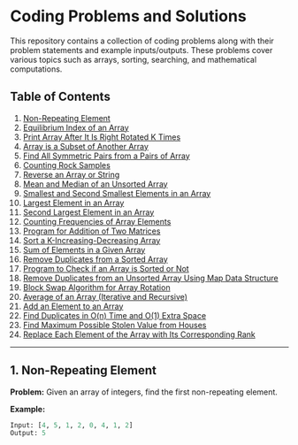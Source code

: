 # Coding Problems and Solutions

This repository contains a collection of coding problems along with their problem statements and example inputs/outputs. These problems cover various topics such as arrays, sorting, searching, and mathematical computations.

## Table of Contents
1. [Non-Repeating Element](#1-non-repeating-element)
2. [Equilibrium Index of an Array](#2-equilibrium-index-of-an-array)
3. [Print Array After It Is Right Rotated K Times](#3-print-array-after-it-is-right-rotated-k-times)
4. [Array is a Subset of Another Array](#4-array-is-a-subset-of-another-array)
5. [Find All Symmetric Pairs from a Pairs of Array](#5-find-all-symmetric-pairs-from-a-pairs-of-array)
6. [Counting Rock Samples](#6-counting-rock-samples)
7. [Reverse an Array or String](#7-reverse-an-array-or-string)
8. [Mean and Median of an Unsorted Array](#8-mean-and-median-of-an-unsorted-array)
9. [Smallest and Second Smallest Elements in an Array](#9-smallest-and-second-smallest-elements-in-an-array)
10. [Largest Element in an Array](#10-largest-element-in-an-array)
11. [Second Largest Element in an Array](#11-second-largest-element-in-an-array)
12. [Counting Frequencies of Array Elements](#12-counting-frequencies-of-array-elements)
13. [Program for Addition of Two Matrices](#13-program-for-addition-of-two-matrices)
14. [Sort a K-Increasing-Decreasing Array](#14-sort-a-k-increasing-decreasing-array)
15. [Sum of Elements in a Given Array](#15-sum-of-elements-in-a-given-array)
16. [Remove Duplicates from a Sorted Array](#16-remove-duplicates-from-a-sorted-array)
17. [Program to Check if an Array is Sorted or Not](#17-program-to-check-if-an-array-is-sorted-or-not)
18. [Remove Duplicates from an Unsorted Array Using Map Data Structure](#18-remove-duplicates-from-an-unsorted-array-using-map-data-structure)
19. [Block Swap Algorithm for Array Rotation](#19-block-swap-algorithm-for-array-rotation)
20. [Average of an Array (Iterative and Recursive)](#20-average-of-an-array-iterative-and-recursive)
21. [Add an Element to an Array](#21-add-an-element-to-an-array)
22. [Find Duplicates in O(n) Time and O(1) Extra Space](#22-find-duplicates-in-on-time-and-o1-extra-space)
23. [Find Maximum Possible Stolen Value from Houses](#23-find-maximum-possible-stolen-value-from-houses)
24. [Replace Each Element of the Array with Its Corresponding Rank](#24-replace-each-element-of-the-array-with-its-corresponding-rank)

---

## 1. Non-Repeating Element
**Problem:** Given an array of integers, find the first non-repeating element.

**Example:**
```python
Input: [4, 5, 1, 2, 0, 4, 1, 2]
Output: 5
